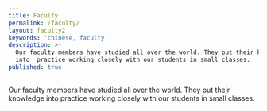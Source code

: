 ```yaml
---
title: Faculty
permalink: /faculty/
layout: faculty2
keywords: 'chinese, faculty'
description: >-
  Our faculty members have studied all over the world. They put their knowledge
  into  practice working closely with our students in small classes.
published: true
---
```

Our faculty members have studied all over the world. They put their knowledge into practice working closely with our students in small classes.
